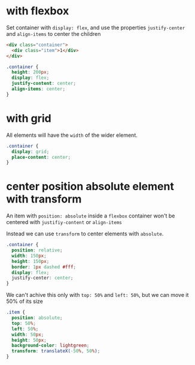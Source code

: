 # with flexbox

Set container with `display: flex`, and use the properties `justify-center` and `align-items` to center the children

```html
<div class="container">
  <div class="item">1</div>
</div>
```

```css
.container {
  height: 200px;
  display: flex;
  justify-content: center;
  align-items: center;
}
```

# with grid

All elements will have the `width` of the wider element.

```css
.container {
  display: grid;
  place-content: center;
}
```

# center position absolute element with transform

An item with `position: absolute` inside a `flexbox` container won't be centered with `justifiy-content` or `align-items`

Instead we can use `transform` to center elements with `absolute`.

```css
.container {
  position: relative;
  width: 150px;
  height: 150px;
  border: 1px dashed #fff;
  display: flex;
  justify-center: center;
}
```

We can't achive this only with `top: 50%` and `left: 50%`, but we can move it 50% of its size

```css
.item {
  position: absolute;
  top: 50%;
  left: 50%;
  width: 50px;
  height: 50px;
  background-color: lightgreen;
  transform: translateX(-50%, 50%);
}
```
